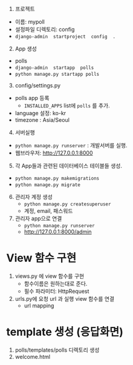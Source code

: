 1.	프로젝트
   - 이름: mypoll
   - 설정파일 디렉토리: config
   -  `django-admin  startproject  config  .`
2.	App 생성
  - polls
  - `django-admin  startapp  polls`
  - `python manage.py startapp polls`
3.	config/settings.py
  - polls app 등록
     - `INSTALLED_APPS`  list에 `polls` 를 추가.
  - language 설정: ko-kr
  - timezone :  Asia/Seoul
4.	서버실행
  - `python manage.py runserver` : 개발서버를 실행.
  - 웹브라우저: http://127.0.0.1:8000

5. 각 App들과 관련된 데이터베이스 테이블들 생성.
  - `python manage.py makemigrations`
  - `python manage.py migrate`
6. 관리자 계정 생성
   - `python manage.py createsuperuser`
   - 계정, email, 패스워드
7. 관리자 app으로 연결
   - `python manage.py runserver`
   - http://127.0.0.1:8000/admin

# View 함수 구현
1. views.py 에 view 함수를 구현
   - 함수이름은 원하는대로 준다.
   - 필수 파라미터: HttpRequest 
2. urls.py에 요청 url 과 실행 view 함수를 연결
   - url mapping

# template 생성 (응답화면)
1. polls/templates/polls 디렉토리 생성
2. welcome.html
